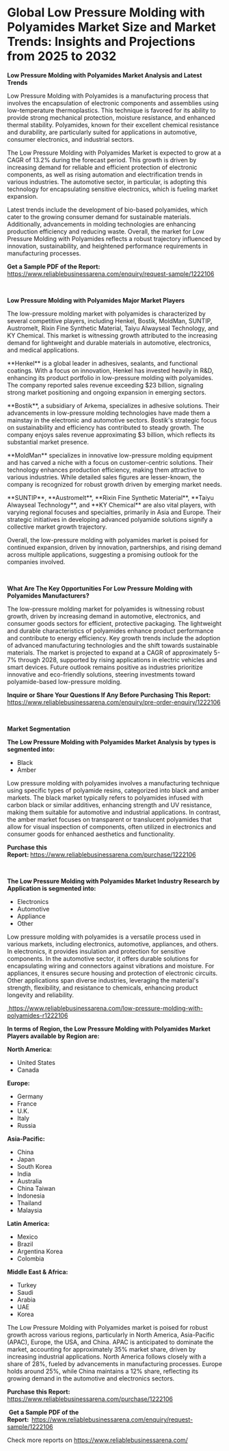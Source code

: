 <p><h1>Global Low Pressure Molding with Polyamides Market Size and Market Trends: Insights and Projections from 2025 to 2032</h1></p><p><strong>Low Pressure Molding with Polyamides Market Analysis and Latest Trends</strong></p>
<p><p>Low Pressure Molding with Polyamides is a manufacturing process that involves the encapsulation of electronic components and assemblies using low-temperature thermoplastics. This technique is favored for its ability to provide strong mechanical protection, moisture resistance, and enhanced thermal stability. Polyamides, known for their excellent chemical resistance and durability, are particularly suited for applications in automotive, consumer electronics, and industrial sectors.</p><p>The Low Pressure Molding with Polyamides Market is expected to grow at a CAGR of 13.2% during the forecast period. This growth is driven by increasing demand for reliable and efficient protection of electronic components, as well as rising automation and electrification trends in various industries. The automotive sector, in particular, is adopting this technology for encapsulating sensitive electronics, which is fueling market expansion. </p><p>Latest trends include the development of bio-based polyamides, which cater to the growing consumer demand for sustainable materials. Additionally, advancements in molding technologies are enhancing production efficiency and reducing waste. Overall, the market for Low Pressure Molding with Polyamides reflects a robust trajectory influenced by innovation, sustainability, and heightened performance requirements in manufacturing processes.</p></p>
<p><strong>Get a Sample PDF of the Report:&nbsp;</strong> <a href="https://www.reliablebusinessarena.com/enquiry/request-sample/1222106?utm_campaign=2107&utm_medium=2&utm_source=Github&utm_content=ia&utm_term=02022025&utm_id=low-pressure-molding-with-polyamides">https://www.reliablebusinessarena.com/enquiry/request-sample/1222106</a></p>
<p>&nbsp;</p>
<p><strong>Low Pressure Molding with Polyamides Major Market Players</strong></p>
<p><p>The low-pressure molding market with polyamides is characterized by several competitive players, including Henkel, Bostik, MoldMan, SUNTIP, Austromelt, Rixin Fine Synthetic Material, Taiyu Alwayseal Technology, and KY Chemical. This market is witnessing growth attributed to the increasing demand for lightweight and durable materials in automotive, electronics, and medical applications.</p><p>**Henkel** is a global leader in adhesives, sealants, and functional coatings. With a focus on innovation, Henkel has invested heavily in R&D, enhancing its product portfolio in low-pressure molding with polyamides. The company reported sales revenue exceeding $23 billion, signaling strong market positioning and ongoing expansion in emerging sectors.</p><p>**Bostik**, a subsidiary of Arkema, specializes in adhesive solutions. Their advancements in low-pressure molding technologies have made them a mainstay in the electronic and automotive sectors. Bostik's strategic focus on sustainability and efficiency has contributed to steady growth. The company enjoys sales revenue approximating $3 billion, which reflects its substantial market presence.</p><p>**MoldMan** specializes in innovative low-pressure molding equipment and has carved a niche with a focus on customer-centric solutions. Their technology enhances production efficiency, making them attractive to various industries. While detailed sales figures are lesser-known, the company is recognized for robust growth driven by emerging market needs.</p><p>**SUNTIP**, **Austromelt**, **Rixin Fine Synthetic Material**, **Taiyu Alwayseal Technology**, and **KY Chemical** are also vital players, with varying regional focuses and specialties, primarily in Asia and Europe. Their strategic initiatives in developing advanced polyamide solutions signify a collective market growth trajectory.</p><p>Overall, the low-pressure molding with polyamides market is poised for continued expansion, driven by innovation, partnerships, and rising demand across multiple applications, suggesting a promising outlook for the companies involved.</p></p>
<p>&nbsp;</p>
<p><strong>What Are The Key Opportunities For Low Pressure Molding with Polyamides Manufacturers?</strong></p>
<p><p>The low-pressure molding market for polyamides is witnessing robust growth, driven by increasing demand in automotive, electronics, and consumer goods sectors for efficient, protective packaging. The lightweight and durable characteristics of polyamides enhance product performance and contribute to energy efficiency. Key growth trends include the adoption of advanced manufacturing technologies and the shift towards sustainable materials. The market is projected to expand at a CAGR of approximately 5-7% through 2028, supported by rising applications in electric vehicles and smart devices. Future outlook remains positive as industries prioritize innovative and eco-friendly solutions, steering investments toward polyamide-based low-pressure molding.</p></p>
<p><strong>Inquire or Share Your Questions If Any Before Purchasing This Report:</strong> <a href="https://www.reliablebusinessarena.com/enquiry/pre-order-enquiry/1222106?utm_campaign=2107&utm_medium=2&utm_source=Github&utm_content=ia&utm_term=02022025&utm_id=low-pressure-molding-with-polyamides">https://www.reliablebusinessarena.com/enquiry/pre-order-enquiry/1222106</a></p>
<p>&nbsp;</p>
<p><strong>Market Segmentation</strong></p>
<p><strong>The Low Pressure Molding with Polyamides Market Analysis by types is segmented into:</strong></p>
<p><ul><li>Black</li><li>Amber</li></ul></p>
<p><p>Low pressure molding with polyamides involves a manufacturing technique using specific types of polyamide resins, categorized into black and amber markets. The black market typically refers to polyamides infused with carbon black or similar additives, enhancing strength and UV resistance, making them suitable for automotive and industrial applications. In contrast, the amber market focuses on transparent or translucent polyamides that allow for visual inspection of components, often utilized in electronics and consumer goods for enhanced aesthetics and functionality.</p></p>
<p><strong>Purchase this Report:&nbsp;</strong><a href="https://www.reliablebusinessarena.com/purchase/1222106?utm_campaign=2107&utm_medium=2&utm_source=Github&utm_content=ia&utm_term=02022025&utm_id=low-pressure-molding-with-polyamides">https://www.reliablebusinessarena.com/purchase/1222106</a></p>
<p>&nbsp;</p>
<p><strong>The Low Pressure Molding with Polyamides Market Industry Research by Application is segmented into:</strong></p>
<p><ul><li>Electronics</li><li>Automotive</li><li>Appliance</li><li>Other</li></ul></p>
<p><p>Low pressure molding with polyamides is a versatile process used in various markets, including electronics, automotive, appliances, and others. In electronics, it provides insulation and protection for sensitive components. In the automotive sector, it offers durable solutions for encapsulating wiring and connectors against vibrations and moisture. For appliances, it ensures secure housing and protection of electronic circuits. Other applications span diverse industries, leveraging the material's strength, flexibility, and resistance to chemicals, enhancing product longevity and reliability.</p></p>
<p><a href="https://www.reliablebusinessarena.com/low-pressure-molding-with-polyamides-r1222106?utm_campaign=2107&utm_medium=2&utm_source=Github&utm_content=ia&utm_term=02022025&utm_id=low-pressure-molding-with-polyamides">&nbsp;https://www.reliablebusinessarena.com/low-pressure-molding-with-polyamides-r1222106</a></p>
<p><strong>In terms of Region, the Low Pressure Molding with Polyamides Market Players available by Region are:</strong></p>
<p>
    <p> <strong> North America: </strong>
        <ul>
            <li>United States</li>
            <li>Canada</li>
        </ul>
        </p> 
    <p> <strong> Europe: </strong>
        <ul>
            <li>Germany</li>
            <li>France</li>
            <li>U.K.</li>
            <li>Italy</li>
            <li>Russia</li>
        </ul>
        </p> 
    <p> <strong> Asia-Pacific: </strong>
        <ul>
            <li>China</li>
            <li>Japan</li>
            <li>South Korea</li>
            <li>India</li>
            <li>Australia</li>
            <li>China Taiwan</li>
            <li>Indonesia</li>
            <li>Thailand</li>
            <li>Malaysia</li>
        </ul>
        </p> 
    <p> <strong> Latin America: </strong>
        <ul>
            <li>Mexico</li>
            <li>Brazil</li>
            <li>Argentina Korea</li>
            <li>Colombia</li>
        </ul>
        </p> 
    <p> <strong> Middle East & Africa: </strong>
        <ul>
            <li>Turkey</li>
            <li>Saudi</li>
            <li>Arabia</li>
            <li>UAE</li>
            <li>Korea</li>
        </ul>
    </p>
    </p>
<p><p>The Low Pressure Molding with Polyamides market is poised for robust growth across various regions, particularly in North America, Asia-Pacific (APAC), Europe, the USA, and China. APAC is anticipated to dominate the market, accounting for approximately 35% market share, driven by increasing industrial applications. North America follows closely with a share of 28%, fueled by advancements in manufacturing processes. Europe holds around 25%, while China maintains a 12% share, reflecting its growing demand in the automotive and electronics sectors.</p></p>
<p><strong>Purchase this Report: </strong><a href="https://www.reliablebusinessarena.com/purchase/1222106?utm_campaign=2107&utm_medium=2&utm_source=Github&utm_content=ia&utm_term=02022025&utm_id=low-pressure-molding-with-polyamides">https://www.reliablebusinessarena.com/purchase/1222106</a></p>
<p>&nbsp;<strong>Get a Sample PDF of the Report:&nbsp;&nbsp;</strong><a href="https://www.reliablebusinessarena.com/enquiry/request-sample/1222106?utm_campaign=2107&utm_medium=2&utm_source=Github&utm_content=ia&utm_term=02022025&utm_id=low-pressure-molding-with-polyamides">https://www.reliablebusinessarena.com/enquiry/request-sample/1222106</a></p>
<p><strong></strong></p>
<p>Check more reports on <a href="https://www.reliablebusinessarena.com/?utm_campaign=2107&utm_medium=2&utm_source=Github&utm_content=ia&utm_term=02022025&utm_id=low-pressure-molding-with-polyamides">https://www.reliablebusinessarena.com/</a></p>